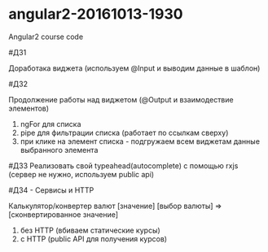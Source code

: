 # angular2-20161013-1930
 Angular2 course code


#ДЗ1

Доработака виджета (используем @Input и выводим данные в шаблон)

#ДЗ2

Продолжение работы над виджетом (@Output и взаимодествие элементов)

1) ngFor для списка
2) pipe для фильтрации списка (работает по ссылкам сверху)
3) при клике на элемент списка - подгружаем всем виджетам данные выбранного элемента


#ДЗ3
Реализовать свой typeahead(autocomplete) с помощью rxjs (сервер не нужно, используем public api)


#ДЗ4 - Сервисы и HTTP

Калькулятор/конвертер валют
[значение] [выбор валюты] => [сконвертированное значение]

1) без HTTP (вбиваем статические курсы)
2) c HTTP (public API для получения курсов)